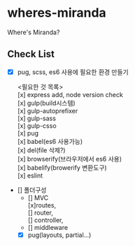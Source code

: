 # wheres-miranda

Where's Miranda?

## Check List

- [x] pug, scss, es6 사용에 필요한 환경 만들기

  <필요한 것 목록>   
  [x] express add, node version check   
  [x] gulp(build시스템)   
  [x] gulp-autoprefixer   
  [x] gulp-sass   
  [x] gulp-csso   
  [x] pug   
  [x] babel(es6 사용가능)   
  [x] del(file 삭제?)   
  [x] browserify(브라우저에서 es6 사용)   
  [x] babelify(browerify 변환도구)   
  [x] eslint   

- [] 폴더구성
  - [] MVC   
    [x]routes,   
    [] router,   
    [] controller,   
  - [] middleware   
  - [x] pug(layouts, partial...)   
